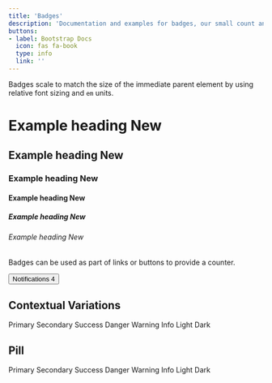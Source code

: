 ```yaml
---
title: 'Badges'
description: 'Documentation and examples for badges, our small count and labeling component.'
buttons: 
- label: Bootstrap Docs
  icon: fas fa-book   
  type: info   
  link: ''
---
```


Badges scale to match the size of the immediate parent element by using relative font sizing and `em` units.

<example>
    <h1>Example heading <span class="badge badge-secondary">New</span></h1>
    <h2>Example heading <span class="badge badge-secondary">New</span></h2>
    <h3>Example heading <span class="badge badge-secondary">New</span></h3>
    <h4>Example heading <span class="badge badge-secondary">New</span></h4>
    <h5>Example heading <span class="badge badge-secondary">New</span></h5>
    <h6>Example heading <span class="badge badge-secondary">New</span></h6>
</example>

Badges can be used as part of links or buttons to provide a counter.

<example>
    <button type="button" class="btn btn-primary">
        Notifications <span class="badge badge-light">4</span>
    </button>
</example>

## Contextual Variations

<example>
    <span class="badge badge-primary">Primary</span>
    <span class="badge badge-secondary">Secondary</span>
    <span class="badge badge-success">Success</span>
    <span class="badge badge-danger">Danger</span>
    <span class="badge badge-warning">Warning</span>
    <span class="badge badge-info">Info</span>
    <span class="badge badge-light">Light</span>
    <span class="badge badge-dark">Dark</span>
</example>

## Pill

<example>
    <span class="badge badge-pill badge-primary">Primary</span>
    <span class="badge badge-pill badge-secondary">Secondary</span>
    <span class="badge badge-pill badge-success">Success</span>
    <span class="badge badge-pill badge-danger">Danger</span>
    <span class="badge badge-pill badge-warning">Warning</span>
    <span class="badge badge-pill badge-info">Info</span>
    <span class="badge badge-pill badge-light">Light</span>
    <span class="badge badge-pill badge-dark">Dark</span>
</example>


